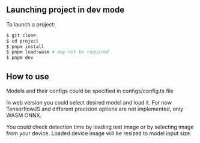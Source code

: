 ## Launching project in dev mode

To launch a project:

```bash
$ git clone
$ cd project
$ pnpm install
$ pnpm load:wasm # may not be required
$ pnpm dev
```

## How to use

Models and their configs could be specified in configs/config.ts file

In web version you could select desired model and load it. For now TensorflowJS and different precision options are not implemented, only WASM ONNX.

You could check detection time by loading test image or by selecting image from your device. Loaded device image will be resized to model input size.
